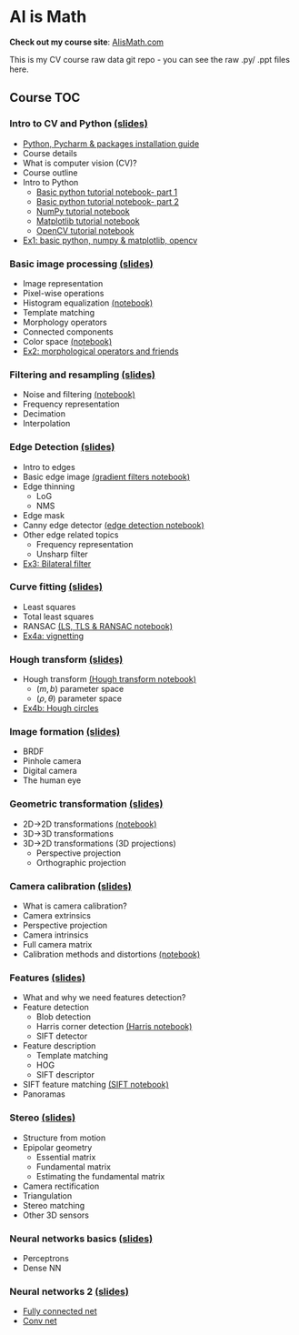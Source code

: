 # AI is Math
**Check out my course site**: [AIisMath.com](https://AIisMath.com)

This is my CV course raw data git repo - you can see the raw .py/ .ppt files here.

## Course TOC
### **Intro to CV and Python** [(slides)](https://www.aiismath.com/pages/c_01_intro_to_CV_and_Python/class_slides/)

- [Python, Pycharm & packages installation guide](https://www.aiismath.com/pages/python_pycharm_installation/python_pycharm_installation/)
- Course details
- What is computer vision (CV)?
- Course outline
- Intro to Python
  - [Basic python tutorial notebook- part 1](https://www.aiismath.com/pages/c_01_intro_to_CV_and_Python/basic_python_tutorial_nb/)
  - [Basic python tutorial notebook- part 2](https://www.aiismath.com/pages/c_01_intro_to_CV_and_Python/basic_python_tutorial_part_2_nb/)
  - [NumPy tutorial notebook](https://www.aiismath.com/pages/c_01_intro_to_CV_and_Python/NumPy_tutorial_nb/)
  - [Matplotlib tutorial notebook](https://www.aiismath.com/pages/c_01_intro_to_CV_and_Python/Matplotlib_tutorial_nb/)
  - [OpenCV tutorial notebook](https://www.aiismath.com/pages/c_01_intro_to_CV_and_Python/OpenCV_tutorial_nb/)
- [Ex1: basic python, numpy & matplotlib, opencv](https://www.aiismath.com/pages/c_01_intro_to_CV_and_Python/ex1/)


### **Basic image processing** [(slides)](https://www.aiismath.com/pages/c_02a_basic_image_processing/class_slides/)

- Image representation
- Pixel-wise operations
- Histogram equalization [(notebook)](https://www.aiismath.com/pages/c_02a_basic_image_processing/histogram_equalization_nb/)
- Template matching
- Morphology operators
- Connected components
- Color space [(notebook)](https://www.aiismath.com/pages/c_02a_basic_image_processing/hsv_nb/)
- [Ex2: morphological operators and friends](https://www.aiismath.com/pages/c_02a_basic_image_processing/ex2/)


### **Filtering and resampling** [(slides)](https://www.aiismath.com/pages/c_02b_filtering_and_resampling/class_slides/)

- Noise and filtering [(notebook)](https://www.aiismath.com/pages/c_02b_filtering_and_resampling/noise_and_filtering_nb/)
- Frequency representation
- Decimation
- Interpolation 



### **Edge Detection** [(slides)](https://www.aiismath.com/pages/c_03_edge_detection/class_slides/)
- Intro to edges
- Basic edge image [(gradient filters notebook)](https://www.aiismath.com/pages/c_03_edge_detection/gradient_filters_nb/)
- Edge thinning
  - LoG
  - NMS
- Edge mask
- Canny edge detector [(edge detection notebook)](https://www.aiismath.com/pages/c_03_edge_detection/edge_detection_nb/)
- Other edge related topics
  - Frequency representation
  - Unsharp filter
- [Ex3: Bilateral filter](https://www.aiismath.com/pages/c_03_edge_detection/ex3/)

### **Curve fitting** [(slides)](https://www.aiismath.com/pages/c_04a_curve_fitting/class_slides/)
- Least squares
- Total least squares
- RANSAC [(LS, TLS & RANSAC notebook)](https://www.aiismath.com/pages/c_04a_curve_fitting/least_squares_nb/)
- [Ex4a: vignetting](https://www.aiismath.com/pages/c_04a_curve_fitting/ex4a/)

### **Hough transform** [(slides)](https://www.aiismath.com/pages/c_04b_hough_transform/class_slides/)
- Hough transform [(Hough transform notebook)](https://www.aiismath.com/pages/c_04b_hough_transform/hough_transform_nb/)
  - $(m,b)$ parameter space
  - $(\rho,\theta)$ parameter space
- [Ex4b: Hough circles](https://www.aiismath.com/pages/c_04b_hough_transform/ex4b/)



### **Image formation** [(slides)](https://www.aiismath.com/pages/c_05_image_formation/class_slides/)

- BRDF
- Pinhole camera
- Digital camera
- The human eye


### **Geometric transformation** [(slides)](https://www.aiismath.com/pages/c_06_geometric_transformation/class_slides/)

- 2D->2D transformations [(notebook)](https://www.aiismath.com/pages/c_06_geometric_transformation/image_transformation_nb/)
- 3D->3D transformations
- 3D->2D transformations (3D projections)
  - Perspective projection
  - Orthographic projection


### **Camera calibration** [(slides)](https://www.aiismath.com/pages/c_07_camera_calibration/class_slides/)

- What is camera calibration?
- Camera extrinsics
- Perspective projection
- Camera intrinsics
- Full camera matrix
- Calibration methods and distortions [(notebook)](https://www.aiismath.com/pages/c_07_camera_calibration/multi_plane_calib_nb/)



### **Features** [(slides)](https://www.aiismath.com/pages/c_08_features/class_slides/)

- What and why we need features detection?
- Feature detection
  - Blob detection
  - Harris corner detection [(Harris notebook)](https://www.aiismath.com/pages/c_08_features/harris_nb/)
  - SIFT detector 
- Feature description
  - Template matching
  - HOG
  - SIFT descriptor
- SIFT feature matching [(SIFT notebook)](https://www.aiismath.com/pages/c_08_features/sift_nb/)
- Panoramas



### **Stereo** [(slides)](https://www.aiismath.com/pages/c_09_stereo/class_slides/)

- Structure from motion
- Epipolar geometry
     - Essential matrix
     - Fundamental matrix
     - Estimating the fundamental matrix
- Camera rectification
- Triangulation
- Stereo matching
- Other 3D sensors





### **Neural networks basics** [(slides)](https://www.aiismath.com/pages/c_10_neural_networks_basics/class_slides/)

- Perceptrons
- Dense NN



### **Neural networks 2** [(slides)](https://www.aiismath.com/pages/c_11_neural_networks_2/class_slides/)

- [Fully connected net](https://www.aiismath.com/pages/c_11_neural_networks_2/fully_connected_nb/)
- [Conv net](https://www.aiismath.com/pages/c_11_neural_networks_2/conv_nn_nb/)



